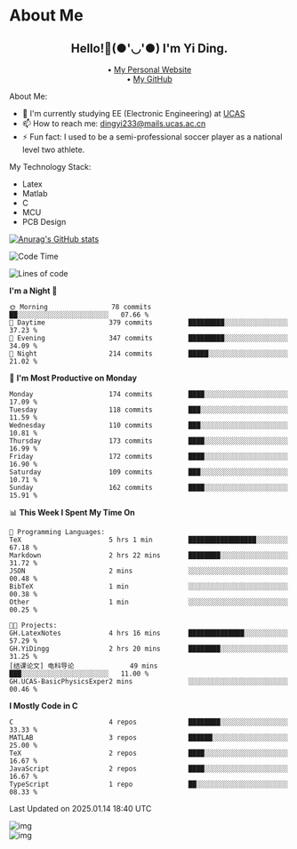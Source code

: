 # About Me

<h2 style="text-align:center;"> Hello!👋(●'◡'●) I'm Yi Ding.</h2>

<div style="text-align:center;">
  • <a href="https://yidingg.github.io/YiDingg">My Personal Website</a><br>
  • <a href="https://github.com/YiDingg">My GitHub</a>
</div>

About Me:
- 🔭 I'm currently studying EE (Electronic Engineering) at [UCAS](https://www.ucas.ac.cn/)
- 📫 How to reach me: dingyi233@mails.ucas.ac.cn
- ⚡ Fun fact: I used to be a semi-professional soccer player as a national level two athlete.

My Technology Stack:
- Latex
- Matlab
- C
- MCU
- PCB Design

[![Anurag's GitHub stats](https://github-readme-stats.vercel.app/api?username=YiDingg)](https://github.com/anuraghazra/github-readme-stats)

<!--START_SECTION:waka-->
![Code Time](http://img.shields.io/badge/Code%20Time-877%20hrs%2059%20mins-blue)

![Lines of code](https://img.shields.io/badge/From%20Hello%20World%20I%27ve%20Written-741.3%20thousand%20lines%20of%20code-blue)

**I'm a Night 🦉** 

```text
🌞 Morning                78 commits          ██░░░░░░░░░░░░░░░░░░░░░░░   07.66 % 
🌆 Daytime                379 commits         █████████░░░░░░░░░░░░░░░░   37.23 % 
🌃 Evening                347 commits         █████████░░░░░░░░░░░░░░░░   34.09 % 
🌙 Night                  214 commits         █████░░░░░░░░░░░░░░░░░░░░   21.02 % 
```
📅 **I'm Most Productive on Monday** 

```text
Monday                   174 commits         ████░░░░░░░░░░░░░░░░░░░░░   17.09 % 
Tuesday                  118 commits         ███░░░░░░░░░░░░░░░░░░░░░░   11.59 % 
Wednesday                110 commits         ███░░░░░░░░░░░░░░░░░░░░░░   10.81 % 
Thursday                 173 commits         ████░░░░░░░░░░░░░░░░░░░░░   16.99 % 
Friday                   172 commits         ████░░░░░░░░░░░░░░░░░░░░░   16.90 % 
Saturday                 109 commits         ███░░░░░░░░░░░░░░░░░░░░░░   10.71 % 
Sunday                   162 commits         ████░░░░░░░░░░░░░░░░░░░░░   15.91 % 
```


📊 **This Week I Spent My Time On** 

```text
💬 Programming Languages: 
TeX                      5 hrs 1 min         █████████████████░░░░░░░░   67.18 % 
Markdown                 2 hrs 22 mins       ████████░░░░░░░░░░░░░░░░░   31.72 % 
JSON                     2 mins              ░░░░░░░░░░░░░░░░░░░░░░░░░   00.48 % 
BibTeX                   1 min               ░░░░░░░░░░░░░░░░░░░░░░░░░   00.38 % 
Other                    1 min               ░░░░░░░░░░░░░░░░░░░░░░░░░   00.25 % 

🐱‍💻 Projects: 
GH.LatexNotes            4 hrs 16 mins       ██████████████░░░░░░░░░░░   57.29 % 
GH.YiDingg               2 hrs 20 mins       ████████░░░░░░░░░░░░░░░░░   31.25 % 
[结课论文] 电科导论              49 mins             ███░░░░░░░░░░░░░░░░░░░░░░   11.00 % 
GH.UCAS-BasicPhysicsExper2 mins              ░░░░░░░░░░░░░░░░░░░░░░░░░   00.46 % 
```

**I Mostly Code in C** 

```text
C                        4 repos             ████████░░░░░░░░░░░░░░░░░   33.33 % 
MATLAB                   3 repos             ██████░░░░░░░░░░░░░░░░░░░   25.00 % 
TeX                      2 repos             ████░░░░░░░░░░░░░░░░░░░░░   16.67 % 
JavaScript               2 repos             ████░░░░░░░░░░░░░░░░░░░░░   16.67 % 
TypeScript               1 repo              ██░░░░░░░░░░░░░░░░░░░░░░░   08.33 % 
```




 Last Updated on 2025.01.14 18:40 UTC
<!--END_SECTION:waka-->

<!-- Coding activity over the last year -->
<div class='center'><img src='https://wakatime.com/share/@YiDingg/260601e0-8e46-41ab-9832-d4d0ae5fd0bd.svg' alt='img'/></div>

<!-- Languages over the last year -->
<div class='center'><img src='https://wakatime.com/share/@YiDingg/99546fa3-4cc3-4808-ab6e-13f38e27aba1.svg' alt='img'/></div>
